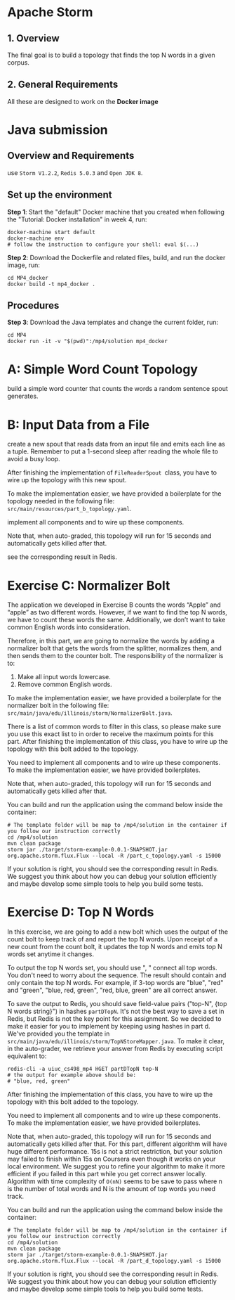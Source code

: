 # Apache Storm

## 1. Overview

The final goal is to build a topology that finds the top N words in a given corpus.


## 2. General Requirements

All these are designed to work on the **Docker image** 

# Java submission

## Overview and Requirements

use `Storm V1.2.2`, `Redis 5.0.3` and `Open JDK 8`.

## Set up the environment

**Step 1**: Start the "default" Docker machine that you created when following the "Tutorial: Docker installation" in week 4, run:

    docker-machine start default
    docker-machine env
    # follow the instruction to configure your shell: eval $(...)

**Step 2**: Download the Dockerfile and related files, build, and run the docker image, run:

    cd MP4_docker
    docker build -t mp4_docker .

## Procedures

**Step 3**: Download the Java templates and change the current folder, run:

    cd MP4
    docker run -it -v "$(pwd)":/mp4/solution mp4_docker


# A: Simple Word Count Topology

build a simple word counter that counts the words a random sentence spout generates.

# B: Input Data from a File

create a new spout that reads data from an input file and emits each line as a tuple.
Remember to put a 1-second sleep after reading the whole file to avoid a busy loop.



After finishing the implementation of `FileReaderSpout `class, you have to wire up the topology with this new spout.

To make the implementation easier, we have provided a boilerplate for the topology needed in the following file: `src/main/resources/part_b_topology.yaml`.

implement all components and to wire up these components.

Note that, when auto-graded, this topology will run for 15 seconds and automatically gets killed after that.

see the corresponding result in Redis.

# Exercise C: Normalizer Bolt

The application we developed in Exercise B counts the words “Apple” and “apple” as two different words.
However, if we want to find the top N words, we have to count these words the same.
Additionally, we don’t want to take common English words into consideration.

Therefore, in this part, we are going to normalize the words by adding a normalizer bolt that gets the words from the splitter, normalizes them, and then sends them to the counter bolt.
The responsibility of the normalizer is to:

1. Make all input words lowercase.
2. Remove common English words.

To make the implementation easier, we have provided a boilerplate for the normalizer bolt in the following file: `src/main/java/edu/illinois/storm/NormalizerBolt.java`.

There is a list of common words to filter in this class, so please make sure you use this exact list to in order to receive the maximum points for this part.
After finishing the implementation of this class, you have to wire up the topology with this bolt added to the topology.

You need to implement all components and to wire up these components.
To make the implementation easier, we have provided boilerplates.

Note that, when auto-graded, this topology will run for 15 seconds and automatically gets killed after that.

You can build and run the application using the command below inside the container:

    # The template folder will be map to /mp4/solution in the container if you follow our instruction correctly
    cd /mp4/solution
    mvn clean package
    storm jar ./target/storm-example-0.0.1-SNAPSHOT.jar org.apache.storm.flux.Flux --local -R /part_c_topology.yaml -s 15000

If your solution is right, you should see the corresponding result in Redis.
We suggest you think about how you can debug your solution efficiently and maybe develop some simple tools to help you build some tests.

# Exercise D: Top N Words

In this exercise, we are going to add a new bolt which uses the output of the count bolt to keep track of and report the top N words.
Upon receipt of a new count from the count bolt, it updates the top N words and emits top N words set anytime it changes.

To output the top N words set, you should use ", " connect all top words.
You don't need to worry about the sequence.
The result should contain and only contain the top N words.
For example, if 3-top words are "blue", "red" and "green", "blue, red, green", "red, blue, green" are all correct answer.

To save the output to Redis, you should save field-value pairs ("top-N", {top N words string}") in hashes `partDTopN`.
It's not the best way to save a set in Redis, but Redis is not the key point for this assignment.
So we decided to make it easier for you to implement by keeping using hashes in part d.
We've provided you the template in `src/main/java/edu/illinois/storm/TopNStoreMapper.java`.
To make it clear, in the auto-grader, we retrieve your answer from Redis by executing script equivalent to:

    redis-cli -a uiuc_cs498_mp4 HGET partDTopN top-N
    # the output for example above should be:
    # "blue, red, green"

After finishing the implementation of this class, you have to wire up the topology with this bolt added to the topology.

You need to implement all components and to wire up these components.
To make the implementation easier, we have provided boilerplates.

Note that, when auto-graded, this topology will run for 15 seconds and automatically gets killed after that.
For this part, different algorithm will have huge different performance.
15s is not a strict restriction, but your solution may failed to finish within 15s on Coursera even though it works on your local environment.
We suggest you to refine your algorithm to make it more efficient if you failed in this part while you get correct answer locally.
Algorithm with time complexity of `O(nN)` seems to be save to pass where n is the number of total words and N is the amount of top words you need track.

You can build and run the application using the command below inside the container:

    # The template folder will be map to /mp4/solution in the container if you follow our instruction correctly
    cd /mp4/solution
    mvn clean package
    storm jar ./target/storm-example-0.0.1-SNAPSHOT.jar org.apache.storm.flux.Flux --local -R /part_d_topology.yaml -s 15000

If your solution is right, you should see the corresponding result in Redis.
We suggest you think about how you can debug your solution efficiently and maybe develop some simple tools to help you build some tests.
